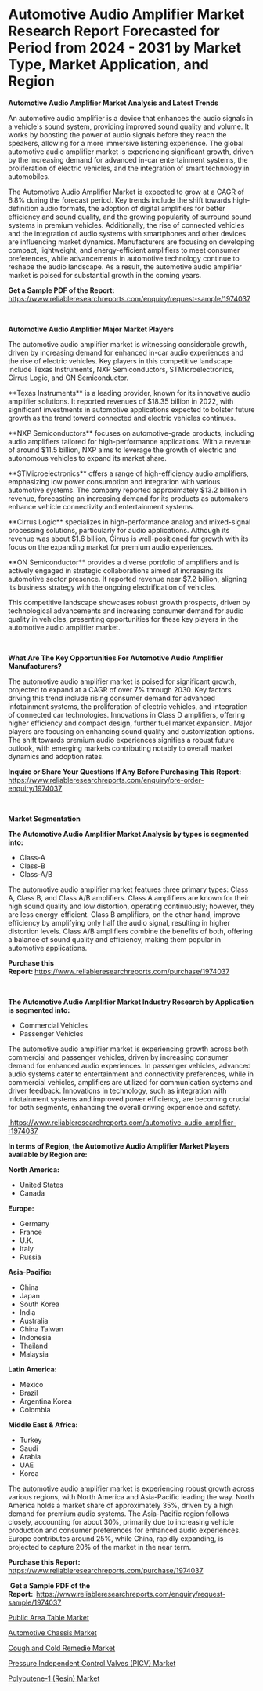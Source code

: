 <p><h1>Automotive Audio Amplifier Market Research Report Forecasted for Period from 2024 -  2031 by Market Type, Market Application, and Region</h1></p><p><strong>Automotive Audio Amplifier Market Analysis and Latest Trends</strong></p>
<p><p>An automotive audio amplifier is a device that enhances the audio signals in a vehicle's sound system, providing improved sound quality and volume. It works by boosting the power of audio signals before they reach the speakers, allowing for a more immersive listening experience. The global automotive audio amplifier market is experiencing significant growth, driven by the increasing demand for advanced in-car entertainment systems, the proliferation of electric vehicles, and the integration of smart technology in automobiles.</p><p>The Automotive Audio Amplifier Market is expected to grow at a CAGR of 6.8% during the forecast period. Key trends include the shift towards high-definition audio formats, the adoption of digital amplifiers for better efficiency and sound quality, and the growing popularity of surround sound systems in premium vehicles. Additionally, the rise of connected vehicles and the integration of audio systems with smartphones and other devices are influencing market dynamics. Manufacturers are focusing on developing compact, lightweight, and energy-efficient amplifiers to meet consumer preferences, while advancements in automotive technology continue to reshape the audio landscape. As a result, the automotive audio amplifier market is poised for substantial growth in the coming years.</p></p>
<p><strong>Get a Sample PDF of the Report:&nbsp;</strong> <a href="https://www.reliableresearchreports.com/enquiry/request-sample/1974037?utm_campaign=7&utm_medium=2&utm_source=Github&utm_content=ia&utm_term=02112024&utm_id=automotive-audio-amplifier">https://www.reliableresearchreports.com/enquiry/request-sample/1974037</a></p>
<p>&nbsp;</p>
<p><strong>Automotive Audio Amplifier Major Market Players</strong></p>
<p><p>The automotive audio amplifier market is witnessing considerable growth, driven by increasing demand for enhanced in-car audio experiences and the rise of electric vehicles. Key players in this competitive landscape include Texas Instruments, NXP Semiconductors, STMicroelectronics, Cirrus Logic, and ON Semiconductor.</p><p>**Texas Instruments** is a leading provider, known for its innovative audio amplifier solutions. It reported revenues of $18.35 billion in 2022, with significant investments in automotive applications expected to bolster future growth as the trend toward connected and electric vehicles continues.</p><p>**NXP Semiconductors** focuses on automotive-grade products, including audio amplifiers tailored for high-performance applications. With a revenue of around $11.5 billion, NXP aims to leverage the growth of electric and autonomous vehicles to expand its market share.</p><p>**STMicroelectronics** offers a range of high-efficiency audio amplifiers, emphasizing low power consumption and integration with various automotive systems. The company reported approximately $13.2 billion in revenue, forecasting an increasing demand for its products as automakers enhance vehicle connectivity and entertainment systems.</p><p>**Cirrus Logic** specializes in high-performance analog and mixed-signal processing solutions, particularly for audio applications. Although its revenue was about $1.6 billion, Cirrus is well-positioned for growth with its focus on the expanding market for premium audio experiences.</p><p>**ON Semiconductor** provides a diverse portfolio of amplifiers and is actively engaged in strategic collaborations aimed at increasing its automotive sector presence. It reported revenue near $7.2 billion, aligning its business strategy with the ongoing electrification of vehicles.</p><p>This competitive landscape showcases robust growth prospects, driven by technological advancements and increasing consumer demand for audio quality in vehicles, presenting opportunities for these key players in the automotive audio amplifier market.</p></p>
<p>&nbsp;</p>
<p><strong>What Are The Key Opportunities For Automotive Audio Amplifier Manufacturers?</strong></p>
<p><p>The automotive audio amplifier market is poised for significant growth, projected to expand at a CAGR of over 7% through 2030. Key factors driving this trend include rising consumer demand for advanced infotainment systems, the proliferation of electric vehicles, and integration of connected car technologies. Innovations in Class D amplifiers, offering higher efficiency and compact design, further fuel market expansion. Major players are focusing on enhancing sound quality and customization options. The shift towards premium audio experiences signifies a robust future outlook, with emerging markets contributing notably to overall market dynamics and adoption rates.</p></p>
<p><strong>Inquire or Share Your Questions If Any Before Purchasing This Report:</strong> <a href="https://www.reliableresearchreports.com/enquiry/pre-order-enquiry/1974037?utm_campaign=7&utm_medium=2&utm_source=Github&utm_content=ia&utm_term=02112024&utm_id=automotive-audio-amplifier">https://www.reliableresearchreports.com/enquiry/pre-order-enquiry/1974037</a></p>
<p>&nbsp;</p>
<p><strong>Market Segmentation</strong></p>
<p><strong>The Automotive Audio Amplifier Market Analysis by types is segmented into:</strong></p>
<p><ul><li>Class-A</li><li>Class-B</li><li>Class-A/B</li></ul></p>
<p><p>The automotive audio amplifier market features three primary types: Class A, Class B, and Class A/B amplifiers. Class A amplifiers are known for their high sound quality and low distortion, operating continuously; however, they are less energy-efficient. Class B amplifiers, on the other hand, improve efficiency by amplifying only half the audio signal, resulting in higher distortion levels. Class A/B amplifiers combine the benefits of both, offering a balance of sound quality and efficiency, making them popular in automotive applications.</p></p>
<p><strong>Purchase this Report:&nbsp;</strong><a href="https://www.reliableresearchreports.com/purchase/1974037?utm_campaign=7&utm_medium=2&utm_source=Github&utm_content=ia&utm_term=02112024&utm_id=automotive-audio-amplifier">https://www.reliableresearchreports.com/purchase/1974037</a></p>
<p>&nbsp;</p>
<p><strong>The Automotive Audio Amplifier Market Industry Research by Application is segmented into:</strong></p>
<p><ul><li>Commercial Vehicles</li><li>Passenger Vehicles</li></ul></p>
<p><p>The automotive audio amplifier market is experiencing growth across both commercial and passenger vehicles, driven by increasing consumer demand for enhanced audio experiences. In passenger vehicles, advanced audio systems cater to entertainment and connectivity preferences, while in commercial vehicles, amplifiers are utilized for communication systems and driver feedback. Innovations in technology, such as integration with infotainment systems and improved power efficiency, are becoming crucial for both segments, enhancing the overall driving experience and safety. </p></p>
<p><a href="https://www.reliableresearchreports.com/automotive-audio-amplifier-r1974037?utm_campaign=7&utm_medium=2&utm_source=Github&utm_content=ia&utm_term=02112024&utm_id=automotive-audio-amplifier">&nbsp;https://www.reliableresearchreports.com/automotive-audio-amplifier-r1974037</a></p>
<p><strong>In terms of Region, the Automotive Audio Amplifier Market Players available by Region are:</strong></p>
<p>
    <p> <strong> North America: </strong>
        <ul>
            <li>United States</li>
            <li>Canada</li>
        </ul>
        </p> 
    <p> <strong> Europe: </strong>
        <ul>
            <li>Germany</li>
            <li>France</li>
            <li>U.K.</li>
            <li>Italy</li>
            <li>Russia</li>
        </ul>
        </p> 
    <p> <strong> Asia-Pacific: </strong>
        <ul>
            <li>China</li>
            <li>Japan</li>
            <li>South Korea</li>
            <li>India</li>
            <li>Australia</li>
            <li>China Taiwan</li>
            <li>Indonesia</li>
            <li>Thailand</li>
            <li>Malaysia</li>
        </ul>
        </p> 
    <p> <strong> Latin America: </strong>
        <ul>
            <li>Mexico</li>
            <li>Brazil</li>
            <li>Argentina Korea</li>
            <li>Colombia</li>
        </ul>
        </p> 
    <p> <strong> Middle East & Africa: </strong>
        <ul>
            <li>Turkey</li>
            <li>Saudi</li>
            <li>Arabia</li>
            <li>UAE</li>
            <li>Korea</li>
        </ul>
    </p>
    </p>
<p><p>The automotive audio amplifier market is experiencing robust growth across various regions, with North America and Asia-Pacific leading the way. North America holds a market share of approximately 35%, driven by a high demand for premium audio systems. The Asia-Pacific region follows closely, accounting for about 30%, primarily due to increasing vehicle production and consumer preferences for enhanced audio experiences. Europe contributes around 25%, while China, rapidly expanding, is projected to capture 20% of the market in the near term.</p></p>
<p><strong>Purchase this Report: </strong><a href="https://www.reliableresearchreports.com/purchase/1974037?utm_campaign=7&utm_medium=2&utm_source=Github&utm_content=ia&utm_term=02112024&utm_id=automotive-audio-amplifier">https://www.reliableresearchreports.com/purchase/1974037</a></p>
<p>&nbsp;<strong>Get a Sample PDF of the Report:&nbsp;&nbsp;</strong><a href="https://www.reliableresearchreports.com/enquiry/request-sample/1974037?utm_campaign=7&utm_medium=2&utm_source=Github&utm_content=ia&utm_term=02112024&utm_id=automotive-audio-amplifier">https://www.reliableresearchreports.com/enquiry/request-sample/1974037</a></p>
<p><strong></strong></p>
<p><p><a href="https://www.linkedin.com/pulse/global-public-area-table-nexus-sector-confluences-regional-0rmke?utm_campaign=7&utm_medium=2&utm_source=Github&utm_content=ia&utm_term=02112024&utm_id=automotive-audio-amplifier">Public Area Table Market</a></p><p><a href="https://github.com/darientvns/Market-Research-Report-List-1/blob/main/automotive-chassis-market.md?utm_campaign=7&utm_medium=2&utm_source=Github&utm_content=ia&utm_term=02112024&utm_id=automotive-audio-amplifier">Automotive Chassis Market</a></p><p><a href="https://www.linkedin.com/pulse/disruption-innovation-cough-cold-remedie-industry-market-nlu6e?utm_campaign=7&utm_medium=2&utm_source=Github&utm_content=ia&utm_term=02112024&utm_id=automotive-audio-amplifier">Cough and Cold Remedie Market</a></p><p><a href="https://issuu.com/reportprime-2/docs/pressure-independent-control-valves_1408c2d56a8881?utm_campaign=7&utm_medium=2&utm_source=Github&utm_content=ia&utm_term=02112024&utm_id=automotive-audio-amplifier">Pressure Independent Control Valves (PICV) Market</a></p><p><a href="https://issuu.com/reportprime-2/docs/polybutene-1-resin-market-size-2030_d852c7bc10acd1?utm_campaign=7&utm_medium=2&utm_source=Github&utm_content=ia&utm_term=02112024&utm_id=automotive-audio-amplifier">Polybutene-1 (Resin) Market</a></p></p>